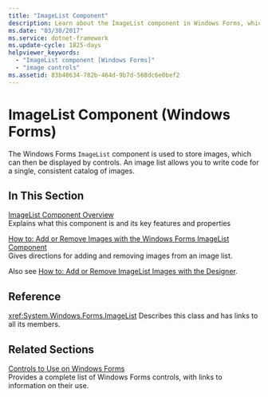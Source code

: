 ```yaml
---
title: "ImageList Component"
description: Learn about the ImageList component in Windows Forms, which is used to store images, which can then be displayed by controls.
ms.date: "03/30/2017"
ms.service: dotnet-framework
ms.update-cycle: 1825-days
helpviewer_keywords:
  - "ImageList component [Windows Forms]"
  - "image controls"
ms.assetid: 83b48634-782b-464d-9b7d-568dc6e0bef2
---
```

# ImageList Component (Windows Forms)

The Windows Forms `ImageList` component is used to store images, which can then be displayed by controls. An image list allows you to write code for a single, consistent catalog of images.

## In This Section

[ImageList Component Overview](imagelist-component-overview-windows-forms.md)\
Explains what this component is and its key features and properties

[How to: Add or Remove Images with the Windows Forms ImageList Component](how-to-add-or-remove-images-with-the-windows-forms-imagelist-component.md)\
Gives directions for adding and removing images from an image list.

Also see [How to: Add or Remove ImageList Images with the Designer](how-to-add-or-remove-imagelist-images-with-the-designer.md).

## Reference

<xref:System.Windows.Forms.ImageList>
Describes this class and has links to all its members.

## Related Sections

[Controls to Use on Windows Forms](controls-to-use-on-windows-forms.md)\
Provides a complete list of Windows Forms controls, with links to information on their use.
